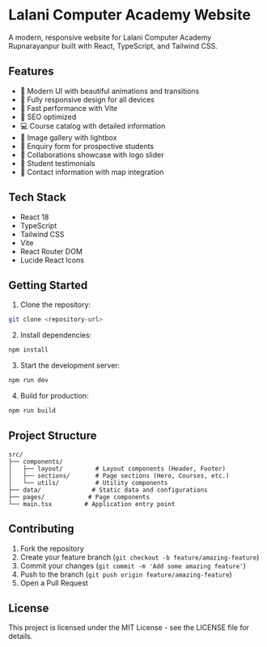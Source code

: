 # Lalani Computer Academy Website

A modern, responsive website for Lalani Computer Academy Rupnarayanpur built with React, TypeScript, and Tailwind CSS.

## Features

- 🎨 Modern UI with beautiful animations and transitions
- 📱 Fully responsive design for all devices
- 🚀 Fast performance with Vite
- 🎯 SEO optimized
- 💻 Course catalog with detailed information
- 📸 Image gallery with lightbox
- 📝 Enquiry form for prospective students
- 🤝 Collaborations showcase with logo slider
- 💬 Student testimonials
- 📍 Contact information with map integration

## Tech Stack

- React 18
- TypeScript
- Tailwind CSS
- Vite
- React Router DOM
- Lucide React Icons

## Getting Started

1. Clone the repository:
```bash
git clone <repository-url>
```

2. Install dependencies:
```bash
npm install
```

3. Start the development server:
```bash
npm run dev
```

4. Build for production:
```bash
npm run build
```

## Project Structure

```
src/
├── components/
│   ├── layout/         # Layout components (Header, Footer)
│   ├── sections/       # Page sections (Hero, Courses, etc.)
│   └── utils/          # Utility components
├── data/              # Static data and configurations
├── pages/            # Page components
└── main.tsx         # Application entry point
```

## Contributing

1. Fork the repository
2. Create your feature branch (`git checkout -b feature/amazing-feature`)
3. Commit your changes (`git commit -m 'Add some amazing feature'`)
4. Push to the branch (`git push origin feature/amazing-feature`)
5. Open a Pull Request

## License

This project is licensed under the MIT License - see the LICENSE file for details.
